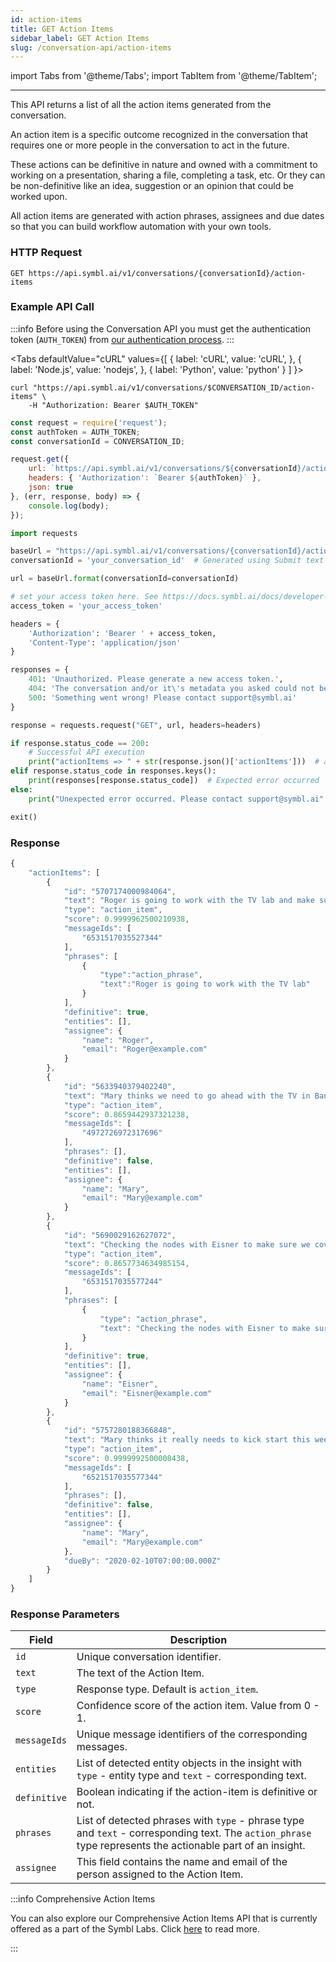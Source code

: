 ```yaml
---
id: action-items
title: GET Action Items
sidebar_label: GET Action Items
slug: /conversation-api/action-items
---
```

import Tabs from '@theme/Tabs';
import TabItem from '@theme/TabItem';

---

This API returns a list of all the action items generated from the conversation.

An action item is a specific outcome recognized in the conversation that requires one or more people in the conversation to act in the future.

These actions can be definitive in nature and owned with a commitment to working on a presentation, sharing a file, completing a task, etc.
Or they can be non-definitive like an idea, suggestion or an opinion that could be worked upon.

All action items are generated with action phrases, assignees and due dates so that you can build workflow automation with your own tools.



### HTTP Request

`GET https://api.symbl.ai/v1/conversations/{conversationId}/action-items`


### Example API Call

:::info
Before using the Conversation API you must get the authentication token (`AUTH_TOKEN`) from [our authentication process](/docs/developer-tools/authentication).
:::


<Tabs
  defaultValue="cURL"
  values={[
    { label: 'cURL', value: 'cURL', },
    { label: 'Node.js', value: 'nodejs', },
    { label: 'Python', value: 'python' }
  ]
}>
<TabItem value="cURL">

```shell
curl "https://api.symbl.ai/v1/conversations/$CONVERSATION_ID/action-items" \
    -H "Authorization: Bearer $AUTH_TOKEN"
```

</TabItem>

<TabItem value="nodejs">

```js
const request = require('request');
const authToken = AUTH_TOKEN;
const conversationId = CONVERSATION_ID;

request.get({
    url: `https://api.symbl.ai/v1/conversations/${conversationId}/action-items`,
    headers: { 'Authorization': `Bearer ${authToken}` },
    json: true
}, (err, response, body) => {
    console.log(body);
});
```

</TabItem>
<TabItem value="python">

```py
import requests

baseUrl = "https://api.symbl.ai/v1/conversations/{conversationId}/action-items"
conversationId = 'your_conversation_id'  # Generated using Submit text end point

url = baseUrl.format(conversationId=conversationId)

# set your access token here. See https://docs.symbl.ai/docs/developer-tools/authentication
access_token = 'your_access_token'

headers = {
    'Authorization': 'Bearer ' + access_token,
    'Content-Type': 'application/json'
}

responses = {
    401: 'Unauthorized. Please generate a new access token.',
    404: 'The conversation and/or it\'s metadata you asked could not be found, please check the input provided',
    500: 'Something went wrong! Please contact support@symbl.ai'
}

response = requests.request("GET", url, headers=headers)

if response.status_code == 200:
    # Successful API execution
    print("actionItems => " + str(response.json()['actionItems']))  # actionsItems object containing actionItem id, text, type, score, messageIds, phrases, definitive, entities, assignee
elif response.status_code in responses.keys():
    print(responses[response.status_code])  # Expected error occurred
else:
    print("Unexpected error occurred. Please contact support@symbl.ai" + ", Debug Message => " + str(response.text))

exit()
```

</TabItem>
</Tabs>


### Response

```javascript
{
    "actionItems": [
        {
            "id": "5707174000984064",
            "text": "Roger is going to work with the TV lab and make sure that test is also included, so we are checking to make sure not only with our complaints.",
            "type": "action_item",
            "score": 0.9999962500210938,
            "messageIds": [
                "6531517035527344"
            ],
            "phrases": [
                {
                    "type":"action_phrase",
                    "text":"Roger is going to work with the TV lab"
                }
            ],
            "definitive": true,
            "entities": [],
            "assignee": {
                "name": "Roger",
                "email": "Roger@example.com"
            }
        },
        {
            "id": "5633940379402240",
            "text": "Mary thinks we need to go ahead with the TV in Bangalore.",
            "type": "action_item",
            "score": 0.8659442937321238,
            "messageIds": [
                "4972726972317696"
            ],
            "phrases": [],
            "definitive": false,
            "entities": [],
            "assignee": {
                "name": "Mary",
                "email": "Mary@example.com"
            }
        },
        {
            "id": "5690029162627072",
            "text": "Checking the nodes with Eisner to make sure we covered everything so that will be finished.",
            "type": "action_item",
            "score": 0.8657734634985154,
            "messageIds": [
                "6531517035577244"
            ],
            "phrases": [
                {
                    "type": "action_phrase",
                    "text": "Checking the nodes with Eisner to make sure we covered everything"
                }
            ],
            "definitive": true,
            "entities": [],
            "assignee": {
                "name": "Eisner",
                "email": "Eisner@example.com"
            }
        },
        {
            "id": "5757280188366848",
            "text": "Mary thinks it really needs to kick start this week which means the call with UV team and our us team needs to happen the next couple of days.",
            "type": "action_item",
            "score": 0.9999992500008438,
            "messageIds": [
                "6521517035577344"
            ],
            "phrases": [],
            "definitive": false,
            "entities": [],
            "assignee": {
                "name": "Mary",
                "email": "Mary@example.com"
            },
            "dueBy": "2020-02-10T07:00:00.000Z"
        }
    ]
}
```

### Response Parameters

Field  | Description
---------- | ------- |
```id``` | Unique conversation identifier.
```text``` | The text of the Action Item.
```type``` | Response type. Default is `action_item`.
```score``` | Confidence score of the action item. Value from 0 - 1.
```messageIds``` | Unique message identifiers of the corresponding messages.
```entities``` | List of detected entity objects in the insight with `type` - entity type and `text` - corresponding text.
```definitive``` | Boolean indicating if the action-item is definitive or not.
```phrases``` | List of detected phrases with `type` - phrase type and `text` - corresponding text. The `action_phrase` type represents the actionable part of an insight.
```assignee``` | This field contains the name and email of the person assigned to the Action Item.


:::info Comprehensive Action Items

You can also explore our Comprehensive Action Items API that is currently offered as a part of the Symbl Labs. Click [here](/docs/conversation-api/comprehensive-action-items) to read more. 

:::
